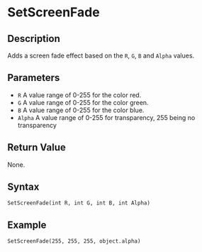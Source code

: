 # SetScreenFade

## Description
Adds a screen fade effect based on the `R`, `G`, `B` and `Alpha` values.

## Parameters
- `R`
A value range of 0-255 for the color red.
- `G`
A value range of 0-255 for the color green.
- `B`
A value range of 0-255 for the color blue.
- `Alpha`
A value range of 0-255 for transparency, 255 being no transparency

## Return Value
None.

## Syntax
```
SetScreenFade(int R, int G, int B, int Alpha)
```

## Example
```
SetScreenFade(255, 255, 255, object.alpha)
```